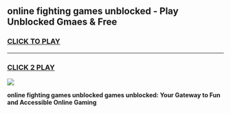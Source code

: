 
## online fighting games unblocked - Play Unblocked Gmaes & Free
<h3>
<a href="https://premium.freeplayer.one?title=online_fighting_games_unblocked&ref=19F">CLICK TO PLAY</a></h3>
<hr>

<h3>
<a href="https://premium.freeplayer.one?title=online_fighting_games_unblocked&ref=19F">CLICK 2 PLAY</a>
  
</h3>

<a href="https://premium.freeplayer.one?title=online_fighting_games_unblocked&ref=19F/"><img src="https://clearcache.store/games.png"></a>


**online fighting games unblocked games unblocked: Your Gateway to Fun and Accessible Online Gaming**
